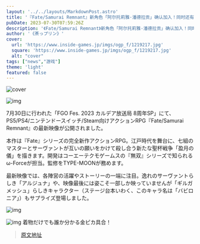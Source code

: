 ```yaml
---
layout: '../../layouts/MarkdownPost.astro'
title: '『Fate/Samurai Remnant』新角色「阿尔托莉雅·潘德拉贡」确认加入！同时还有类似于「吉尔伽美什」的形象惊喜登场'
pubDate: 2023-07-30T07:59:26Z
description: '《Fate/Samurai Remnant》新角色「阿尔托莉雅·潘德拉贡」确认加入！同时还有类似于「吉尔伽美什」的形象惊喜登场'
author: '《茶っプリン》'
cover:
  url: 'https://www.inside-games.jp/imgs/ogp_f/1219217.jpg'
  square: 'https://www.inside-games.jp/imgs/ogp_f/1219217.jpg'
  alt: "cover"
tags: ["news","游戏"]
theme: 'light'
featured: false
---
```


![cover](https://www.inside-games.jp/imgs/ogp_f/1219217.jpg)

![img](https://www.inside-games.jp/imgs/zoom/1219212.jpg)

7月30日に行われた「FGO Fes. 2023 カルデア放送局 8周年SP」にて、PS5/PS4/ニンテンドースイッチ/Steam向けアクションRPG『Fate/Samurai Remnant』の最新映像が公開されました。

本作は『Fate』シリーズの完全新作アクションRPG。江戸時代を舞台に、七組のマスターとサーヴァントが互いの願いをかけて殺し合う新たな聖杯戦争「盈月の儀」を描きます。開発はコーエーテクモゲームスの『無双』シリーズで知られるω-Forceが担当。監修をTYPE-MOONが務めます。

最新映像では、各陣営の活躍やストーリーの一端に注目。逸れのサーヴァントらしき「アルジュナ」や、映像最後には姿こそ一部しか映っていませんが「ギルガメッシュ」らしきキャラクター（ステージ台本いわく、このキャラ名は「バビロニア」）もサプライズ登場しました。

![img](https://www.inside-games.jp/imgs/zoom/1219215.jpg)

![img](https://www.inside-games.jp/imgs/zoom/1219211.jpg)
着物だけでも誰か分かる金ピカ具合！

>[原文地址](https://www.inside-games.jp/article/2023/07/30/147519.html)  